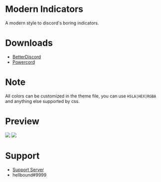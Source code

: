 # Modern Indicators
A modern style to discord's boring indicators.

# Downloads
- [BetterDiscord](https://betterdiscord.net/ghdl?id=3271)
- [Powercord](https://github.com/hellbound1337/modern-indicators/blob/master/ModernIndicators.zip?raw=true)

# Note
All colors can be customized in the theme file, you can use `HSLA|HEX|RGBA` and anything else supported by css.

# Preview
<img src="https://i.imgur.com/qk0aZN0.png"/>
<img src="https://i.imgur.com/mh452Fp.png"/>

# Support 
- [Support Server](https://discord.gg/pCc7q4Z)
- hellbound#9999 

